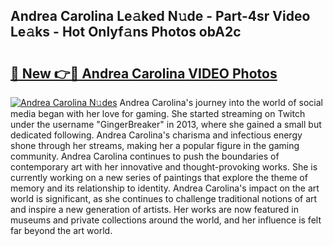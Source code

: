 ## Andrea Carolina Le𝚊ked N𝚞de - Part-4sr Video Le𝚊ks - Hot Onlyf𝚊ns Photos obA2c

# <h2><a href="http://ab22948.deff.icu/?id=Andrea+Carolina">🔗 New 👉🔴 Andrea Carolina VIDEO Photos</a></h2>

[![Andrea Carolina N𝚞des](https://i.imgur.com/rIISA9y.gif)](http://ab22948.deff.icu/?id=Andrea+Carolina)
Andrea Carolina's journey into the world of social media began with her love for gaming. She started streaming on Twitch under the username "GingerBreaker" in 2013, where she gained a small but dedicated following. Andrea Carolina's charisma and infectious energy shone through her streams, making her a popular figure in the gaming community. Andrea Carolina continues to push the boundaries of contemporary art with her innovative and thought-provoking works. She is currently working on a new series of paintings that explore the theme of memory and its relationship to identity. Andrea Carolina's impact on the art world is significant, as she continues to challenge traditional notions of art and inspire a new generation of artists. Her works are now featured in museums and private collections around the world, and her influence is felt far beyond the art world.
